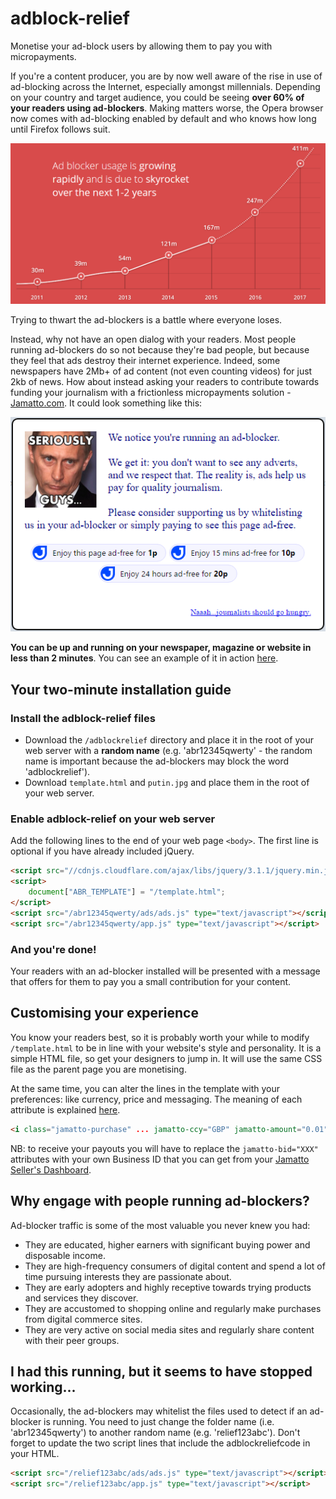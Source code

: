 # adblock-relief
Monetise your ad-block users by allowing them to pay you with micropayments.

If you're a content producer, you are by now well aware of the rise in use of ad-blocking across the Internet, especially amongst millennials.  Depending on your country and target audience, you could be seeing **over 60% of your readers using ad-blockers**.  Making matters worse, the Opera browser now comes with ad-blocking enabled by default and who knows how long until Firefox follows suit.

![Growth of ad-blocking](adblocking-growth.png)

Trying to thwart the ad-blockers is a battle where everyone loses.

Instead, why not have an open dialog with your readers.  Most people running ad-blockers do so not because they're bad people, but because they feel that ads destroy their internet experience.  Indeed, some newspapers have 2Mb+ of ad content (not even counting videos) for just 2kb of news.  How about instead asking your readers to contribute towards funding your journalism with a frictionless micropayments solution - [Jamatto.com](https://jamatto.com).  It could look something like this:

![A suggested conversation](adblocking-solution.png)

**You can be up and running on your newspaper, magazine or website in less than 2 minutes**.  You can see an example of it in action [here](https://jamatto.com/sample/adblocker).


## Your two-minute installation guide

### Install the adblock-relief files
* Download the `/adblockrelief` directory and place it in the root of your web server with a **random name** (e.g. 'abr12345qwerty' - the random name is important because the ad-blockers may block the word 'adblockrelief').
* Download `template.html` and `putin.jpg` and place them in the root of your web server.

### Enable adblock-relief on your web server
Add the following lines to the end of your web page `<body>`.  The first line is optional if you have already included jQuery.
```html
<script src="//cdnjs.cloudflare.com/ajax/libs/jquery/3.1.1/jquery.min.js" type="text/javascript"></script>
<script>
    document["ABR_TEMPLATE"] = "/template.html";
</script>
<script src="/abr12345qwerty/ads/ads.js" type="text/javascript"></script>
<script src="/abr12345qwerty/app.js" type="text/javascript"></script>
```

### And you're done!
Your readers with an ad-blocker installed will be presented with a message that offers for them to pay you a small contribution for your content.

## Customising your experience
You know your readers best, so it is probably worth your while to modify `/template.html`  to be in line with your website's style and personality.  It is a simple HTML file, so get your designers to jump in.  It will use the same CSS file as the parent page you are monetising.

At the same time, you can alter the lines in the template with your preferences: like currency, price and messaging.  The meaning of each attribute is explained [here](https://jamatto.com/#/BusinessCode).
```html
<i class="jamatto-purchase" ... jamatto-ccy="GBP" jamatto-amount="0.01" ... ></i>
```
NB: to receive your payouts you will have to replace the `jamatto-bid="XXX"` attributes with your own Business ID that you can get from your [Jamatto Seller's Dashboard](https://jamatto.com/#/Seller).

## Why engage with people running ad-blockers?
Ad-blocker traffic is some of the most valuable you never knew you had:
* They are educated, higher earners with significant buying power and disposable income.
* They are high-frequency consumers of digital content and spend a lot of time pursuing interests they are passionate about.
* They are early adopters and highly receptive towards trying products and services they discover.
* They are accustomed to shopping online and regularly make purchases from digital commerce sites.
* They are very active on social media sites and regularly share content with their peer groups.

## I had this running, but it seems to have stopped working...
Occasionally, the ad-blockers may whitelist the files used to detect if an ad-blocker is running.  You need to just change the folder name (i.e. 'abr12345qwerty') to another random name (e.g. 'relief123abc').  Don't forget to update the two script lines that include the adblockreliefcode  in your HTML.
```html
<script src="/relief123abc/ads/ads.js" type="text/javascript"></script>
<script src="/relief123abc/app.js" type="text/javascript"></script>
```
